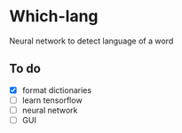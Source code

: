 # Which-lang
Neural network to detect language of a word

## To do
- [x] format dictionaries  
- [ ] learn tensorflow  
- [ ] neural network  
- [ ] GUI  
